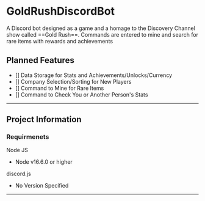 # GoldRushDiscordBot
A Discord bot designed as a game and a homage to the Discovery Channel show called ==Gold Rush==. Commands are entered to mine and search for rare items with rewards and achievements

## Planned Features
- [] Data Storage for Stats and Achievements/Unlocks/Currency
- [] Company Selection/Sorting for New Players
- [] Command to Mine for Rare Items
- [] Command to Check You or Another Person's Stats

---

## Project Information
### Requirmenets
Node JS
- Node v16.6.0 or higher

discord.js
- No Version Specified

---
